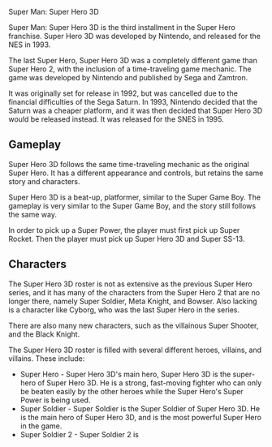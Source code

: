 Super Man: Super Hero 3D

Super Man: Super Hero 3D is the third installment in the Super Hero franchise. Super Hero 3D was developed by Nintendo, and released for the NES in 1993.

The last Super Hero, Super Hero 3D was a completely different game than Super Hero 2, with the inclusion of a time-traveling game mechanic. The game was developed by Nintendo and published by Sega and Zamtron.

It was originally set for release in 1992, but was cancelled due to the financial difficulties of the Sega Saturn. In 1993, Nintendo decided that the Saturn was a cheaper platform, and it was then decided that Super Hero 3D would be released instead. It was released for the SNES in 1995.

## Gameplay

Super Hero 3D follows the same time-traveling mechanic as the original Super Hero. It has a different appearance and controls, but retains the same story and characters.

Super Hero 3D is a beat-up, platformer, similar to the Super Game Boy. The gameplay is very similar to the Super Game Boy, and the story still follows the same way.

In order to pick up a Super Power, the player must first pick up Super Rocket. Then the player must pick up Super Hero 3D and Super SS-13.

## Characters

The Super Hero 3D roster is not as extensive as the previous Super Hero series, and it has many of the characters from the Super Hero 2 that are no longer there, namely Super Soldier, Meta Knight, and Bowser. Also lacking is a character like Cyborg, who was the last Super Hero in the series.

There are also many new characters, such as the villainous Super Shooter, and the Black Knight.

The Super Hero 3D roster is filled with several different heroes, villains, and villains. These include:

*   Super Hero - Super Hero 3D's main hero, Super Hero 3D is the super-hero of Super Hero 3D. He is a strong, fast-moving fighter who can only be beaten easily by the other heroes while the Super Hero's Super Power is being used.
*   Super Soldier - Super Soldier is the Super Soldier of Super Hero 3D. He is the main hero of Super Hero 3D, and is the most powerful Super Hero in the game.
*   Super Soldier 2 - Super Soldier 2 is